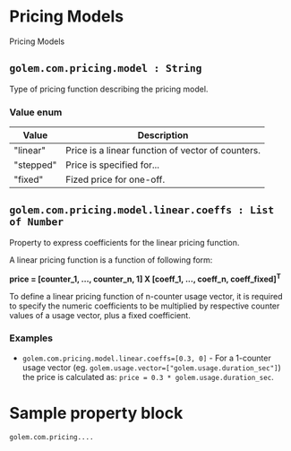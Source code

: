 # Pricing Models
Pricing Models

## `golem.com.pricing.model : String`
Type of pricing function describing the pricing model.

### Value enum
|Value| Description |
|---|---|
|"linear"| Price is a linear function of vector of counters. |
|"stepped"| Price is specified for... |
|"fixed"| Fized price for one-off. |


## `golem.com.pricing.model.linear.coeffs : List of Number`
Property to express coefficients for the linear pricing function.

A linear pricing function is a function of following form:

**price = [counter_1, ..., counter_n, 1] X [coeff_1, ..., coeff_n, coeff_fixed]<sup>T</sup>**

To define a linear pricing function of n-counter usage vector, it is required to specify the numeric coefficients to be multiplied by respective counter values of a usage vector, plus a fixed coefficient. 

### **Examples**
* `golem.com.pricing.model.linear.coeffs=[0.3, 0]` - For a 1-counter usage vector (eg. `golem.usage.vector=["golem.usage.duration_sec"]`) the price is calculated as: `price = 0.3 * golem.usage.duration_sec`.

# Sample property block
```
golem.com.pricing....
```